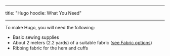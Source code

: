 - - -
title: "Hugo hoodie: What You Need"
- - -

To make Hugo, you will need the following:

- Basic sewing supplies
- About 2 meters (2.2 yards) of a suitable fabric ([see Fabric options](/docs/patterns/hugo/fabric))
- Ribbing fabric for the hem and cuffs
